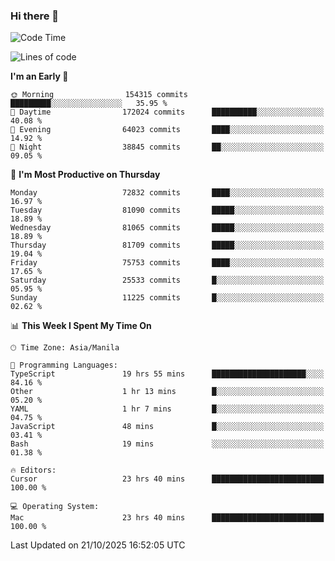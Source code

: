### Hi there 👋

<!--START_SECTION:waka-->
![Code Time](http://img.shields.io/badge/Code%20Time-6%2C411%20hrs%2048%20mins-blue)

![Lines of code](https://img.shields.io/badge/From%20Hello%20World%20I%27ve%20Written-144.0%20million%20lines%20of%20code-blue)

**I'm an Early 🐤** 

```text
🌞 Morning                154315 commits      █████████░░░░░░░░░░░░░░░░   35.95 % 
🌆 Daytime                172024 commits      ██████████░░░░░░░░░░░░░░░   40.08 % 
🌃 Evening                64023 commits       ████░░░░░░░░░░░░░░░░░░░░░   14.92 % 
🌙 Night                  38845 commits       ██░░░░░░░░░░░░░░░░░░░░░░░   09.05 % 
```
📅 **I'm Most Productive on Thursday** 

```text
Monday                   72832 commits       ████░░░░░░░░░░░░░░░░░░░░░   16.97 % 
Tuesday                  81090 commits       █████░░░░░░░░░░░░░░░░░░░░   18.89 % 
Wednesday                81065 commits       █████░░░░░░░░░░░░░░░░░░░░   18.89 % 
Thursday                 81709 commits       █████░░░░░░░░░░░░░░░░░░░░   19.04 % 
Friday                   75753 commits       ████░░░░░░░░░░░░░░░░░░░░░   17.65 % 
Saturday                 25533 commits       █░░░░░░░░░░░░░░░░░░░░░░░░   05.95 % 
Sunday                   11225 commits       █░░░░░░░░░░░░░░░░░░░░░░░░   02.62 % 
```


📊 **This Week I Spent My Time On** 

```text
🕑︎ Time Zone: Asia/Manila

💬 Programming Languages: 
TypeScript               19 hrs 55 mins      █████████████████████░░░░   84.16 % 
Other                    1 hr 13 mins        █░░░░░░░░░░░░░░░░░░░░░░░░   05.20 % 
YAML                     1 hr 7 mins         █░░░░░░░░░░░░░░░░░░░░░░░░   04.75 % 
JavaScript               48 mins             █░░░░░░░░░░░░░░░░░░░░░░░░   03.41 % 
Bash                     19 mins             ░░░░░░░░░░░░░░░░░░░░░░░░░   01.38 % 

🔥 Editors: 
Cursor                   23 hrs 40 mins      █████████████████████████   100.00 % 

💻 Operating System: 
Mac                      23 hrs 40 mins      █████████████████████████   100.00 % 
```


 Last Updated on 21/10/2025 16:52:05 UTC
<!--END_SECTION:waka-->


<!--
**rad182/rad182** is a ✨ _special_ ✨ repository because its `README.md` (this file) appears on your GitHub profile.

Here are some ideas to get you started:

- 🔭 I’m currently working on ...
- 🌱 I’m currently learning ...
- 👯 I’m looking to collaborate on ...
- 🤔 I’m looking for help with ...
- 💬 Ask me about ...
- 📫 How to reach me: ...
- 😄 Pronouns: ...
- ⚡ Fun fact: ...
-->
